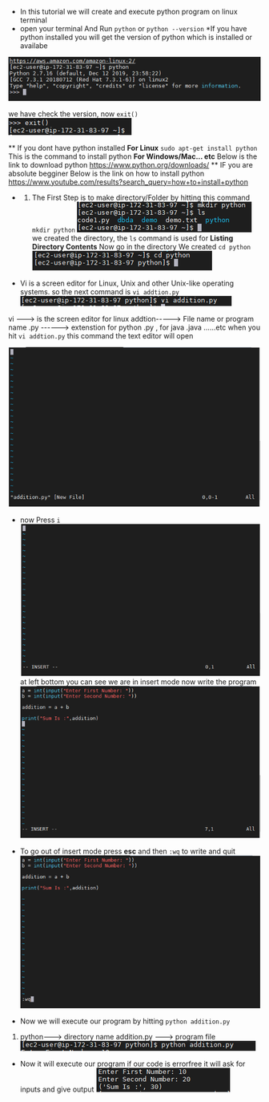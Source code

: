 * In this tutorial we will create and execute python program on linux terminal
* open your terminal And Run `python` or `python --version`
*If you have python installed you will get the version of python which is installed or availabe

![](images/1.PNG)

we have check the version, now `exit()`
![](images/2.PNG)

** If you dont have python installed 
**For Linux** `sudo apt-get install python` This is the command to install python
**For Windows/Mac... etc** Below is the link to download python
<https://www.python.org/downloads/>
** IF you are absolute begginer Below is the link on how to install python
<https://www.youtube.com/results?search_query=how+to+install+python>

* 1. The First Step is to make directory/Folder by hitting this command `mkdir python`
![](images/3.PNG)
we created the directory, the `ls` command is used for **Listing Directory Contents**
Now go in the directory We created `cd python`
![](images/4.PNG)

* Vi is a screen editor for Linux, Unix and other Unix-like operating systems. 
so the next command is `vi addtion.py`
![](images/5.PNG)

vi ---> is the screen editor for linux
addtion-----> File name or program name
.py ------> extenstion for python .py , for java .java ......etc
when you hit `vi addtion.py` this command the text editor will open

![](images/6.PNG)


* now Press `i` 
![](images/7.PNG)
at left bottom you can see we are in insert mode 
now write the program
![](images/8.PNG)

* To go out of insert mode press **esc**
and then `:wq` to write and quit
![](images/9.PNG)

* Now we will execute our program by hitting 
`python addition.py`
1. python---> directory name
addition.py ---> program file
![](images/10.PNG)

* Now it will execute our program 
if our code is errorfree it will ask for inputs
and give output
![](images/11.PNG)








